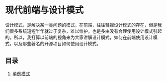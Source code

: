 # 现代前端与设计模式
设计模式，是解决某一类问题的模式，在前端，往往轻视设计模式的存在，但是我们很多系统短短半年就过于复杂，难以维护，也是多由没有合理使用设计模式引起的。所以，我打算以前端的视角来为大家讲解设计模式，如何在前端使用设计模式，以及那些著名的开源项目如何使用设计模式。

## 目录

1. [单例模式](https://github.com/ryouaki/The_Modern_Frontend_And_Software_Engineering/blob/main/01.%20%E7%8E%B0%E4%BB%A3%E5%89%8D%E7%AB%AF%E4%B8%8E%E8%AE%BE%E8%AE%A1%E6%A8%A1%E5%BC%8F/01.%20%E5%8D%95%E4%BE%8B%E6%A8%A1%E5%BC%8F%E4%B8%8E%E5%89%8D%E7%AB%AF.md)
